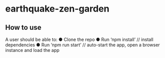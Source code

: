 # earthquake-zen-garden

## How to use

A user should be able to:
●	Clone the repo
●	Run ‘npm install’ // install dependencies
●	Run ‘npm run start’ // auto-start the app, open a browser instance and load the app
